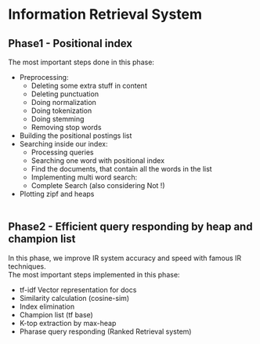 # Information Retrieval System  

## Phase1 - Positional index

The most important steps done in this phase:
-  Preprocessing:   
    - Deleting some extra stuff in content 
    - Deleting punctuation
    - Doing normalization
    - Doing tokenization
    - Doing stemming
    - Removing stop words
 - Building the positional postings list
 - Searching inside our index:
   - Processing queries
   - Searching one word with positional index
   - Find the documents, that contain all the words in the list
   - Implementing multi word search:
   - Complete Search (also considering Not !)
 - Plotting zipf and heaps
<br><br>
## Phase2 - Efficient query responding by heap and champion list
In this phase, we improve IR system accuracy and speed with famous IR techniques.  
The most important steps implemented in this phase:
- tf-idf Vector representation for docs
- Similarity calculation (cosine-sim)
- Index elimination
- Champion list (tf base)
- K-top extraction by max-heap
- Pharase query responding (Ranked Retrieval system) 
<br><br>